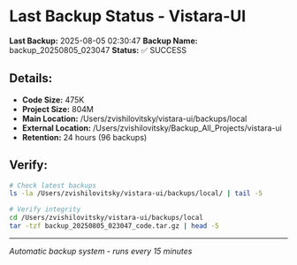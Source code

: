 # Last Backup Status - Vistara-UI

**Last Backup:** 2025-08-05 02:30:47
**Backup Name:** backup_20250805_023047
**Status:** ✅ SUCCESS

## Details:
- **Code Size:** 475K
- **Project Size:** 804M
- **Main Location:** /Users/zvishilovitsky/vistara-ui/backups/local
- **External Location:** /Users/zvishilovitsky/Backup_All_Projects/vistara-ui
- **Retention:** 24 hours (96 backups)

## Verify:
```bash
# Check latest backups
ls -la /Users/zvishilovitsky/vistara-ui/backups/local/ | tail -5

# Verify integrity
cd /Users/zvishilovitsky/vistara-ui/backups/local
tar -tzf backup_20250805_023047_code.tar.gz | head -5
```

---
*Automatic backup system - runs every 15 minutes*
